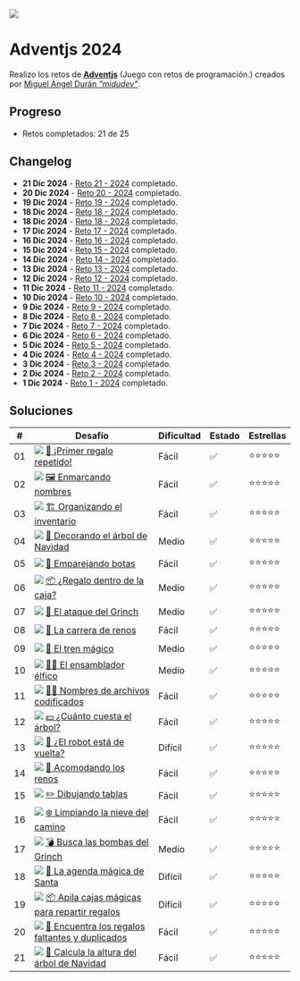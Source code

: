 <img src="img/cabecera.webp">

# Adventjs 2024

Realizo los retos de **[Adventjs](https://adventjs.dev/)** (Juego con retos de programación.) creados por [Miguel Ángel Durán _"midudev"_](https://midu.dev).

## Progreso

- Retos completados: 21 de 25

## Changelog

- **21 Dic 2024** - [Reto 21 - 2024](2024/21/index.js) completado.
- **20 Dic 2024** - [Reto 20 - 2024](2024/20/index.js) completado.
- **19 Dic 2024** - [Reto 19 - 2024](2024/19/index.js) completado.
- **18 Dic 2024** - [Reto 18 - 2024](2024/18/index.js) completado.
- **18 Dic 2024** - [Reto 18 - 2024](2024/18/index.js) completado.
- **17 Dic 2024** - [Reto 17 - 2024](2024/17/index.js) completado.
- **16 Dic 2024** - [Reto 16 - 2024](2024/16/index.js) completado.
- **15 Dic 2024** - [Reto 15 - 2024](2024/15/index.js) completado.
- **14 Dic 2024** - [Reto 14 - 2024](2024/14/index.js) completado.
- **13 Dic 2024** - [Reto 13 - 2024](2024/13/index.js) completado.
- **12 Dic 2024** - [Reto 12 - 2024](2024/12/index.js) completado.
- **11 Dic 2024** - [Reto 11 - 2024](2024/11/index.js) completado.
- **10 Dic 2024** - [Reto 10 - 2024](2024/10/index.js) completado.
- **9 Dic 2024** - [Reto 9 - 2024](2024/09/index.js) completado.
- **8 Dic 2024** - [Reto 8 - 2024](2024/08/index.js) completado.
- **7 Dic 2024** - [Reto 7 - 2024](2024/07/index.js) completado.
- **6 Dic 2024** - [Reto 6 - 2024](2024/06/index.js) completado.
- **5 Dic 2024** - [Reto 5 - 2024](2024/05/index.js) completado.
- **4 Dic 2024** - [Reto 4 - 2024](2024/04/index.js) completado.
- **3 Dic 2024** - [Reto 3 - 2024](2024/03/index.js) completado.
- **2 Dic 2024** - [Reto 2 - 2024](2024/02/index.js) completado.
- **1 Dic 2024** - [Reto 1 - 2024](2024/01/index.js) completado.

## Soluciones

| #   | Desafío                                                                                | Dificultad | Estado | Estrellas                      |
| --- | -------------------------------------------------------------------------------------- | ---------- | ------ | ------------------------------ |
| 01  | <img src="img/01.webp"> [🎁 ¡Primer regalo repetido!](01/index.js)                     | Fácil      | ✅     | :star::star::star::star::star: |
| 02  | <img src="img/02.webp"> [🖼️ Enmarcando nombres](02/index.js)                           | Fácil      | ✅     | :star::star::star::star::star: |
| 03  | <img src="img/03.webp"> [🏗️ Organizando el inventario](03/index.js)                    | Fácil      | ✅     | :star::star::star::star::star: |
| 04  | <img src="img/04.webp"> [🎄 Decorando el árbol de Navidad](04/index.js)                | Medio      | ✅     | :star::star::star::star::star: |
| 05  | <img src="img/05.webp"> [👞 Emparejando botas](05/index.js)                            | Fácil      | ✅     | :star::star::star::star::star: |
| 06  | <img src="img/06.webp"> [📦 ¿Regalo dentro de la caja?](06/index.js)                   | Medio      | ✅     | :star::star::star::star::star: |
| 07  | <img src="img/07.webp"> [👹 El ataque del Grinch](07/index.js)                         | Medio      | ✅     | :star::star::star::star::star: |
| 08  | <img src="img/08.webp"> [🦌 La carrera de renos](08/index.js)                          | Fácil      | ✅     | :star::star::star::star::star: |
| 09  | <img src="img/09.webp"> [🚂 El tren mágico](09/index.js)                               | Medio      | ✅     | :star::star::star::star::star: |
| 10  | <img src="img/10.webp"> [👩‍💻 El ensamblador élfico](10/index.js)                        | Medio      | ✅     | :star::star::star::star::star: |
| 11  | <img src="img/11.webp"> [🏴‍☠️ Nombres de archivos codificados](11/index.js)              | Fácil      | ✅     | :star::star::star::star::star: |
| 12  | <img src="img/12.webp"> [💵 ¿Cuánto cuesta el árbol?](12/index.js)                     | Fácil      | ✅     | :star::star::star::star::star: |
| 13  | <img src="img/13.webp"> [🤖 ¿El robot está de vuelta?](13/index.js)                    | Difícil    | ✅     | :star::star::star::star::star: |
| 14  | <img src="img/14.webp"> [🦌 Acomodando los renos](14/index.js)                         | Fácil      | ✅     | :star::star::star::star::star: |
| 15  | <img src="img/15.webp"> [✏️ Dibujando tablas](15/index.js)                             | Fácil      | ✅     | :star::star::star::star::star: |
| 16  | <img src="img/16.webp"> [❄️ Limpiando la nieve del camino](16/index.js)                | Fácil      | ✅     | :star::star::star::star::star: |
| 17  | <img src="img/17.webp"> [💣 Busca las bombas del Grinch](17/index.js)                  | Medio      | ✅     | :star::star::star::star::star: |
| 18  | <img src="img/18.webp"> [📇 La agenda mágica de Santa](18/index.js)                    | Difícil    | ✅     | :star::star::star::star::star: |
| 19  | <img src="img/19.webp"> [📦 Apila cajas mágicas para repartir regalos](19/index.js)    | Difícil    | ✅     | :star::star::star::star::star: |
| 20  | <img src="img/20.webp"> [🎁 Encuentra los regalos faltantes y duplicados](20/index.js) | Fácil      | ✅     | :star::star::star::star::star: |
| 21  | <img src="img/21.webp"> [🎄 Calcula la altura del árbol de Navidad](21/index.js)       | Fácil      | ✅     | :star::star::star::star::star: |
